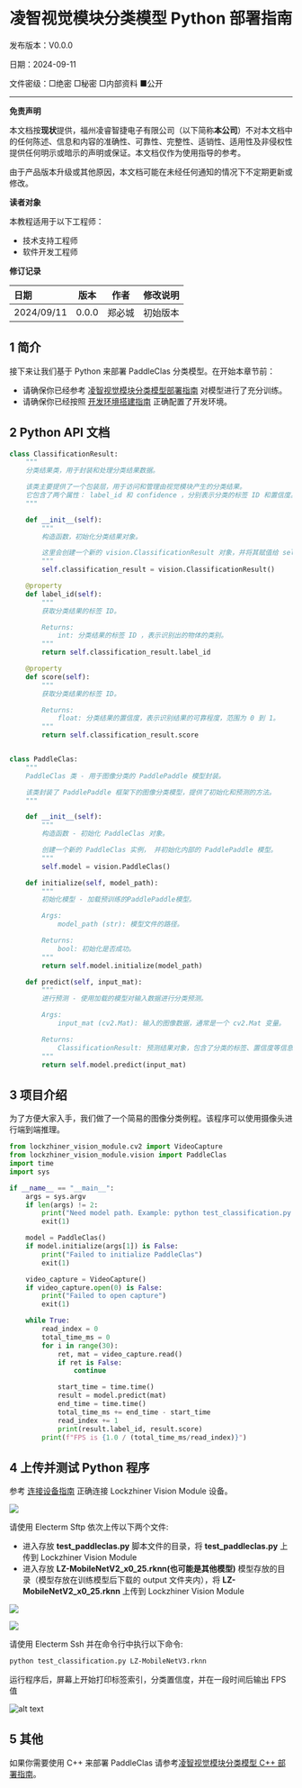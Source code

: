 <h1 align="center">凌智视觉模块分类模型 Python 部署指南</h1>

发布版本：V0.0.0

日期：2024-09-11

文件密级：□绝密 □秘密 □内部资料 ■公开  

---

**免责声明**  

本文档按**现状**提供，福州凌睿智捷电子有限公司（以下简称**本公司**）不对本文档中的任何陈述、信息和内容的准确性、可靠性、完整性、适销性、适用性及非侵权性提供任何明示或暗示的声明或保证。本文档仅作为使用指导的参考。  

由于产品版本升级或其他原因，本文档可能在未经任何通知的情况下不定期更新或修改。  

**读者对象**  

本教程适用于以下工程师：  

- 技术支持工程师  
- 软件开发工程师  

**修订记录**  

| **日期**   | **版本** | **作者** | **修改说明** |
| :--------- | -------- | -------- | ------------ |
| 2024/09/11 | 0.0.0    | 郑必城     | 初始版本     |

## 1 简介

接下来让我们基于 Python 来部署 PaddleClas 分类模型。在开始本章节前：

- 请确保你已经参考 [凌智视觉模块分类模型部署指南](../README.md) 对模型进行了充分训练。
- 请确保你已经按照 [开发环境搭建指南](../../../../docs/introductory_tutorial/python_development_environment.md) 正确配置了开发环境。

## 2 Python API 文档

```python
class ClassificationResult:
    """
    分类结果类，用于封装和处理分类结果数据。

    该类主要提供了一个包装层，用于访问和管理由视觉模块产生的分类结果。
    它包含了两个属性： label_id 和 confidence ，分别表示分类的标签 ID 和置信度。
    """

    def __init__(self):
        """
        构造函数，初始化分类结果对象。

        这里会创建一个新的 vision.ClassificationResult 对象，并将其赋值给 self.classification_result。
        """
        self.classification_result = vision.ClassificationResult()

    @property
    def label_id(self):
        """
        获取分类结果的标签 ID。

        Returns:
            int: 分类结果的标签 ID ，表示识别出的物体的类别。
        """
        return self.classification_result.label_id

    @property
    def score(self):
        """
        获取分类结果的标签 ID。

        Returns:
            float: 分类结果的置信度，表示识别结果的可靠程度，范围为 0 到 1。
        """
        return self.classification_result.score


class PaddleClas:
    """
    PaddleClas 类 - 用于图像分类的 PaddlePaddle 模型封装。

    该类封装了 PaddlePaddle 框架下的图像分类模型，提供了初始化和预测的方法。
    """

    def __init__(self):
        """
        构造函数 - 初始化 PaddleClas 对象。

        创建一个新的 PaddleClas 实例， 并初始化内部的 PaddlePaddle 模型。
        """
        self.model = vision.PaddleClas()

    def initialize(self, model_path):
        """
        初始化模型 - 加载预训练的PaddlePaddle模型。

        Args:
            model_path (str): 模型文件的路径。

        Returns:
            bool: 初始化是否成功。
        """
        return self.model.initialize(model_path)

    def predict(self, input_mat):
        """
        进行预测 - 使用加载的模型对输入数据进行分类预测。

        Args:
            input_mat (cv2.Mat): 输入的图像数据，通常是一个 cv2.Mat 变量。

        Returns:
            ClassificationResult: 预测结果对象，包含了分类的标签、置信度等信息。
        """
        return self.model.predict(input_mat)
```

## 3 项目介绍

为了方便大家入手，我们做了一个简易的图像分类例程。该程序可以使用摄像头进行端到端推理。

```python
from lockzhiner_vision_module.cv2 import VideoCapture
from lockzhiner_vision_module.vision import PaddleClas
import time
import sys

if __name__ == "__main__":
    args = sys.argv
    if len(args) != 2:
        print("Need model path. Example: python test_classification.py LZ-MobileNetV3.rknn")
        exit(1)

    model = PaddleClas()
    if model.initialize(args[1]) is False:
        print("Failed to initialize PaddleClas")
        exit(1)

    video_capture = VideoCapture()
    if video_capture.open(0) is False:
        print("Failed to open capture")
        exit(1)

    while True:
        read_index = 0
        total_time_ms = 0
        for i in range(30):
            ret, mat = video_capture.read()
            if ret is False:
                continue

            start_time = time.time()
            result = model.predict(mat)
            end_time = time.time()
            total_time_ms += end_time - start_time
            read_index += 1
            print(result.label_id, result.score)
        print(f"FPS is {1.0 / (total_time_ms/read_index)}")
```

## 4 上传并测试 Python 程序

参考 [连接设备指南](../../../../docs/introductory_tutorial/connect_device_using_ssh.md) 正确连接 Lockzhiner Vision Module 设备。

![](../../../../docs/introductory_tutorial/images/connect_device_using_ssh/ssh_success.png)

请使用 Electerm Sftp 依次上传以下两个文件:

- 进入存放 **test_paddleclas.py** 脚本文件的目录，将 **test_paddleclas.py** 上传到 Lockzhiner Vision Module
- 进入存放 **LZ-MobileNetV2_x0_25.rknn(也可能是其他模型)** 模型存放的目录（模型存放在训练模型后下载的 output 文件夹内），将 **LZ-MobileNetV2_x0_25.rknn** 上传到 Lockzhiner Vision Module

![](images/stfp_0.png)

![](images/stfp_1.png)

请使用 Electerm Ssh 并在命令行中执行以下命令:

```bash
python test_classification.py LZ-MobileNetV3.rknn
```

运行程序后，屏幕上开始打印标签索引，分类置信度，并在一段时间后输出 FPS 值

![alt text](result_0.png)

## 5 其他

如果你需要使用 C++ 来部署 PaddleClas 请参考[凌智视觉模块分类模型 C++ 部署指南](../cpp/README.md)。
